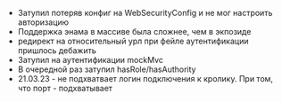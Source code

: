* Затупил потеряв конфиг на WebSecurityConfig и не мог настроить авторизацию
* Поддержка энама в массиве была сложнее, чем в экпозиде
* редирект на относительный урл при фейле аутентификации пришлось дебажить
* Затупил на аутентификации mockMvc
* В очередной раз затупил hasRole/hasAuthority
* 21.03.23 - не подхватвает логин подключения к кролику. При том, что порт - подхватывает
